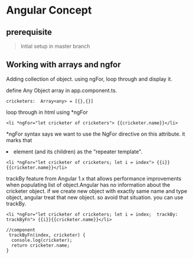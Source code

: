 # Angular Concept
## prerequisite
>Intial setup in master branch

## Working with arrays and ngfor

Adding collection of object. using ngFor, loop through and display it. 

define Any Object array in app.component.ts.
```
cricketers:  Array<any> = [{},{}]
```
loop through in html using *ngFor
```
<li *ngFor="let cricketer of cricketers"> {{cricketer.name}}</li>
```

*ngFor syntax says we want to use the NgFor directive on this attribute. it marks that <li> element (and its children) as the "repeater template".

```
<li *ngFor="let cricketer of cricketers; let i = index"> {{i}}{{cricketer.name}}</li>
```

trackBy feature from Angular 1.x that allows performance improvements when populating list of object.Angular has no information about the cricketer object. if we create new object with exactly same name and type object, angular treat that new object. so avoid that situation. you can use trackBy.


```
<li *ngFor="let cricketer of cricketers; let i = index;  trackBy: trackByFn"> {{i}}{{cricketer.name}}</li>

//component
 trackByFn(index, cricketer) {
  console.log(cricketer);
  return cricketer.name;
}
```